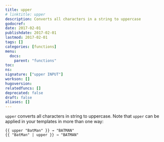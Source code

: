 ```yaml
---
title: upper
# linktitle: upper
description: Converts all characters in a string to uppercase
godocref:
date: 2017-02-01
publishdate: 2017-02-01
lastmod: 2017-02-01
tags: []
categories: [functions]
menu:
  docs:
    parent: "functions"
toc:
ns:
signature: ["upper INPUT"]
workson: []
hugoversion:
relatedfuncs: []
deprecated: false
draft: false
aliases: []
---
```


`upper` converts all characters in string to uppercase. Note that `upper` can be applied in your templates in more than one way:

```
{{ upper "BatMan" }} → "BATMAN"
{{ "BatMan" | upper }} → "BATMAN"
```

